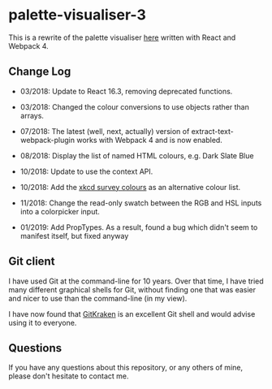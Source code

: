 # palette-visualiser-3

This is a rewrite of the palette visualiser
[here](https://github.com/JulianNicholls/Palette-Visualiser)
written with React and Webpack 4.

## Change Log

* 03/2018: Update to React 16.3, removing deprecated functions.
* 03/2018: Changed the colour conversions to use objects rather than arrays.

* 07/2018: The latest (well, next, actually) version of extract-text-webpack-plugin works with Webpack 4 and is now enabled.

* 08/2018: Display the list of named HTML colours, e.g. Dark Slate Blue

* 10/2018: Update to use the context API.
* 10/2018: Add the [xkcd survey colours](https://blog.xkcd.com/2010/05/03/color-survey-results) as an alternative colour list.

* 11/2018: Change the read-only swatch between the RGB and HSL inputs into a colorpicker input.

* 01/2019: Add PropTypes. As a result, found a bug which didn't seem to manifest itself, 
but fixed anyway

## Git client

I have used Git at the command-line for 10 years.
Over that time, I have tried many different graphical shells for Git,
without finding one that was easier and nicer to use than the command-line
(in my view).

I have now found that [GitKraken](https://www.gitkraken.com) is an excellent
Git shell and would advise using it to everyone.

## Questions

If you have any questions about this repository, or any others of mine, please
don't hesitate to contact me.
